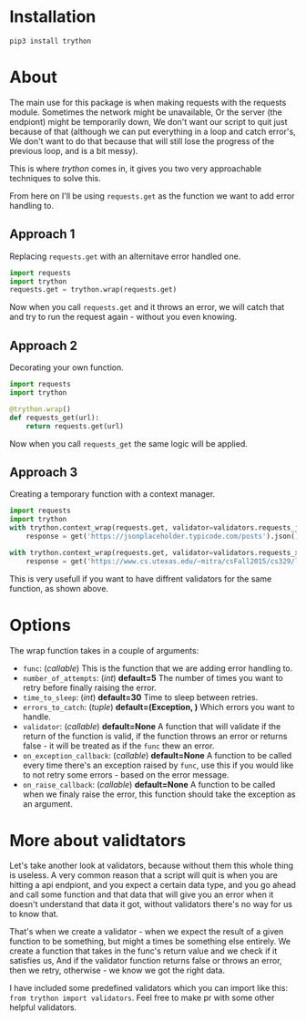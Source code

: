 # Installation

`pip3 install trython`

# About
The main use for this package is when making requests with the requests module.
Sometimes the network might be unavailable, Or the server (the endpiont) might be temporarily down,
We don't want our script to quit just because of that (although we can put everything in a loop and catch error's, We don't want to do that because that will still lose the progress of the previous loop, and is a bit messy).

This is where *trython* comes in, it gives you two very approachable techniques to solve this.

From here on I'll be using `requests.get` as the function we want to add error handling to.


## Approach 1
Replacing `requests.get` with an alternitave error handled one.
```python
import requests
import trython
requests.get = trython.wrap(requests.get)
```
Now when you call `requests.get` and it throws an error, we will catch that and try to run the request again - without you even knowing.

## Approach 2
Decorating your own function.
```python
import requests
import trython

@trython.wrap()
def requests_get(url):
    return requests.get(url)
```
Now when you call `requests_get` the same logic will be applied.

## Approach 3
Creating a temporary function with a context manager.
```python
import requests
import trython
with trython.context_wrap(requests.get, validator=validators.requests_json_validator, time_to_sleep=1) as get:
    response = get('https://jsonplaceholder.typicode.com/posts').json()

with trython.context_wrap(requests.get, validator=validators.requests_xml_validator, time_to_sleep=1) as get:
    response = get('https://www.cs.utexas.edu/~mitra/csFall2015/cs329/lectures/xml/xslplanes.1.xml.txt').text

```
This is very usefull if you want to have diffrent validators for the same function, as shown above.

# Options
The wrap function takes in a couple of arguments:

* `func`: (*callable*) This is the function that we are adding error handling to.
* `number_of_attempts`: (*int*) **default=5** The number of times you want to retry before finally raising the error.
* `time_to_sleep`: (*int*) **default=30** Time to sleep between retries.
* `errors_to_catch`: (*tuple*) **default=(Exception, )** Which errors you want to handle.
* `validator`: (*callable*)  **default=None** A function that will validate if the return of the function is valid, if the function throws an error or returns false - it will be treated as if the `func` thew an error.
* `on_exception_callback`: (*callable*)  **default=None** A function to be called every time there's an exception raised by `func`, use this if you would like to not retry some errors - based on the error message.
* `on_raise_callback`: (*callable*)  **default=None** A function to be called when we finaly raise the error, this function should take the exception as an argument.



# More about validtators
Let's take another look at validators, because without them this whole thing is useless.
A very common reason that a script will quit is when you are hitting a api endpiont, and you expect a certain data type, and you go ahead and call some function and that data that will give you an error when it doesn't understand that data it got, without validators there's no way for us to know that.

That's when we create a validator - when we expect the result of a given function to be something, but might a times be something else entirely.
We create a function that takes in the func's return value and we check if it satisfies us, And if the validator function returns false or throws an error, then we retry, otherwise - we know we got the right data.

I have included some predefined validators which you can import like this: `from trython import validators`.
Feel free to make pr with some other helpful validators.
